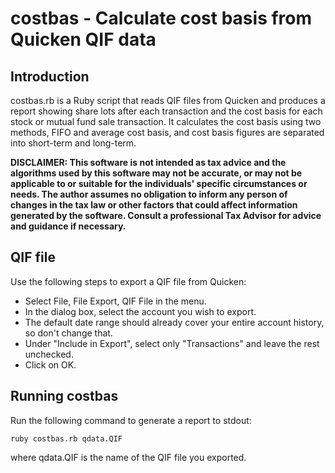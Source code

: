 # costbas - Calculate cost basis from Quicken QIF data

## Introduction

costbas.rb is a Ruby script that reads QIF files from Quicken and produces a report showing share lots after each transaction and the cost basis for each stock or mutual fund sale transaction. It calculates the cost basis using two methods, FIFO and average cost basis, and cost basis figures are separated into short-term and long-term.

**DISCLAIMER: This software is not intended as tax advice and the algorithms used by this software may not be accurate, or may not be applicable to or suitable for the individuals' specific circumstances or needs. The author assumes no obligation to inform any person of changes in the tax law or other factors that could affect information generated by the software. Consult a professional Tax Advisor for advice and guidance if necessary.**

## QIF file

Use the following steps to export a QIF file from Quicken:
* Select File, File Export, QIF File in the menu.
* In the dialog box, select the account you wish to export.
* The default date range should already cover your entire account history, so don't change that.
* Under "Include in Export", select only "Transactions" and leave the rest unchecked.
* Click on OK.

## Running costbas

Run the following command to generate a report to stdout:

    ruby costbas.rb qdata.QIF
    
where qdata.QIF is the name of the QIF file you exported.
